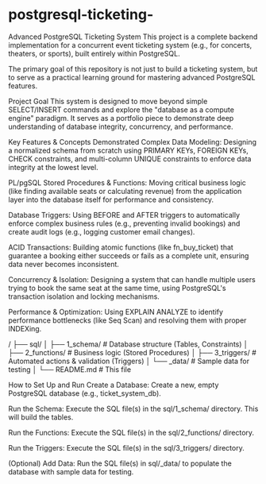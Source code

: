 # postgresql-ticketing-

Advanced PostgreSQL Ticketing System
This project is a complete backend implementation for a concurrent event ticketing system (e.g., for concerts, theaters, or sports), built entirely within PostgreSQL.

The primary goal of this repository is not just to build a ticketing system, but to serve as a practical learning ground for mastering advanced PostgreSQL features.

Project Goal
This system is designed to move beyond simple SELECT/INSERT commands and explore the "database as a compute engine" paradigm. It serves as a portfolio piece to demonstrate deep understanding of database integrity, concurrency, and performance.

Key Features & Concepts Demonstrated
Complex Data Modeling: Designing a normalized schema from scratch using PRIMARY KEYs, FOREIGN KEYs, CHECK constraints, and multi-column UNIQUE constraints to enforce data integrity at the lowest level.

PL/pgSQL Stored Procedures & Functions: Moving critical business logic (like finding available seats or calculating revenue) from the application layer into the database itself for performance and consistency.

Database Triggers: Using BEFORE and AFTER triggers to automatically enforce complex business rules (e.g., preventing invalid bookings) and create audit logs (e.g., logging customer email changes).

ACID Transactions: Building atomic functions (like fn_buy_ticket) that guarantee a booking either succeeds or fails as a complete unit, ensuring data never becomes inconsistent.

Concurrency & Isolation: Designing a system that can handle multiple users trying to book the same seat at the same time, using PostgreSQL's transaction isolation and locking mechanisms.

Performance & Optimization: Using EXPLAIN ANALYZE to identify performance bottlenecks (like Seq Scan) and resolving them with proper INDEXing.



/
├── sql/
│   ├── 1_schema/       # Database structure (Tables, Constraints)
│   ├── 2_functions/    # Business logic (Stored Procedures)
│   ├── 3_triggers/     # Automated actions & validation (Triggers)
│   └── _data/          # Sample data for testing
│
└── README.md           # This file


How to Set Up and Run
Create a Database: Create a new, empty PostgreSQL database (e.g., ticket_system_db).

Run the Schema: Execute the SQL file(s) in the sql/1_schema/ directory. This will build the tables.

Run the Functions: Execute the SQL file(s) in the sql/2_functions/ directory.

Run the Triggers: Execute the SQL file(s) in the sql/3_triggers/ directory.

(Optional) Add Data: Run the SQL file(s) in sql/_data/ to populate the database with sample data for testing.